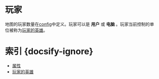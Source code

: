 # 玩家

地图的玩家数量在[config]中定义。玩家可以是 **用户** 或 **电脑** 。玩家当前控制的单位被称为[玩家的英雄]。

[config]: 404
[玩家的英雄]: /ac/player/玩家的英雄

# 索引 {docsify-ignore} 
  * [属性](/ac/player/attribute)
  * [玩家的英雄](/ac/player/玩家的英雄)
